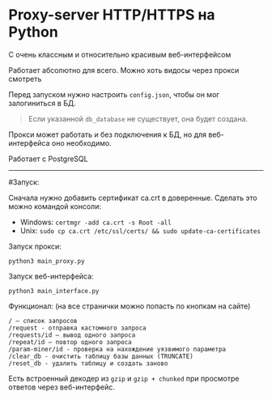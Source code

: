 # Proxy-server HTTP/HTTPS на Python

С очень классным и относительно красивым веб-интерфейсом

Работает абсолютно для всего. Можно хоть видосы через прокси смотреть

Перед запуском нужно настроить `config.json`, чтобы он мог залогиниться в БД.
> Если указанной `db_database` не существует, она будет создана. 

Прокси может работать и без подключения к БД, но для веб-интерфейса оно необходимо.

Работает с PostgreSQL

-----------------
#Запуск:

Сначала нужно добавить сертификат ca.crt в доверенные. Сделать это можно командой консоли:
* Windows: `certmgr -add ca.crt -s Root -all`
* Unix: `sudo cp ca.crt /etc/ssl/certs/ && sudo update-ca-certificates`

Запуск прокси:
```
python3 main_proxy.py
```

Запуск веб-интерфейса:
```
python3 main_interface.py
```

Функционал: (на все странички можно попасть по кнопкам на сайте)
```
/ – список запросов
/request - отправка кастомного запроса
/requests/id – вывод одного запроса
/repeat/id – повтор одного запроса
/param-miner/id - проверка на нахождение уязвимого параметра
/clear_db - очистить таблицу базы данных (TRUNCATE)
/reset_db - удалить таблицу и создать заново
```

Есть встроенный декодер из `gzip` и `gzip + chunked` при просмотре ответов через веб-интерфейс.
